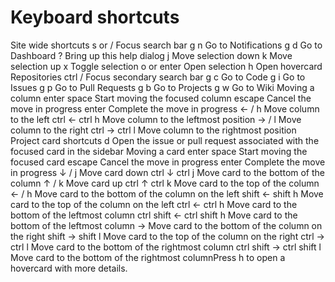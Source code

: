 # Keyboard shortcuts 
Site wide shortcuts
s or /	Focus search bar
g n	Go to Notifications
g d	Go to Dashboard
?	Bring up this help dialog
j	Move selection down
k	Move selection up
x	Toggle selection
o or enter	Open selection
h	Open hovercard
Repositories
ctrl /	Focus secondary search bar
g c	Go to Code
g i	Go to Issues
g p	Go to Pull Requests
g b	Go to Projects
g w	Go to Wiki
Moving a column
enter
space	Start moving the focused column
escape	Cancel the move in progress
enter	Complete the move in progress
← / h	Move column to the left
ctrl ←
ctrl h	Move column to the leftmost position
→ / l	Move column to the right
ctrl →
ctrl l	Move column to the rightmost position
Project card shortcuts
d	Open the issue or pull request associated with the focused card in the sidebar
Moving a card
enter
space	Start moving the focused card
escape	Cancel the move in progress
enter	Complete the move in progress
↓ / j	Move card down
ctrl ↓
ctrl j	Move card to the bottom of the column
↑ / k	Move card up
ctrl ↑
ctrl k	Move card to the top of the column
← / h	Move card to the bottom of the column on the left
shift ←
shift h	Move card to the top of the column on the left
ctrl ←
ctrl h	Move card to the bottom of the leftmost column
ctrl shift ←
ctrl shift h	Move card to the bottom of the leftmost column
→	Move card to the bottom of the column on the right
shift →
shift l	Move card to the top of the column on the right
ctrl →
ctrl l	Move card to the bottom of the rightmost column
ctrl shift →
ctrl shift l	Move card to the bottom of the rightmost columnPress h to open a hovercard with more details.
